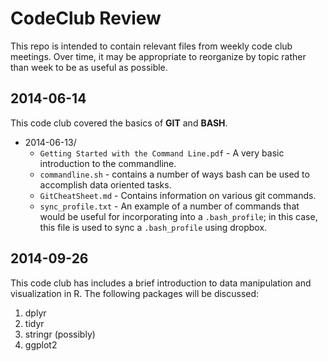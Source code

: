 # CodeClub Review

This repo is intended to contain relevant files from weekly code club meetings. Over time, it may be appropriate to reorganize by topic rather than week to be as useful as possible.

## 2014-06-14

This code club covered the basics of __GIT__ and __BASH__.

* 2014-06-13/
	* `Getting Started with the Command Line.pdf` - A very basic introduction to the commandline.
	* `commandline.sh` - contains a number of ways bash can be used to accomplish data oriented tasks.
	* `GitCheatSheet.md` - Contains information on various git commands.
	* `sync_profile.txt` - An example of a number of commands that would be useful for incorporating into a `.bash_profile`; in this case, this file is used to sync a `.bash_profile` using dropbox.

## 2014-09-26

This code club has includes a brief introduction to data manipulation and visualization in R. The following packages will be discussed:

1. dplyr
2. tidyr
3. stringr (possibly)
4. ggplot2
